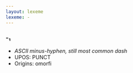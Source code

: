 ```yaml
---
layout: lexeme
lexeme: -
---
```


###  -₁

* _ASCII minus-hyphen, still most common dash_
* UPOS:  PUNCT
* Origins: omorfi 

